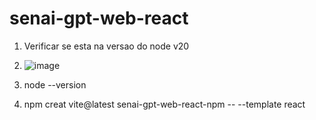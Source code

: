 # senai-gpt-web-react

1. Verificar se esta na versao do node v20

2. ![image](https://github.com/user-attachments/assets/7d2dff98-71ee-4f9e-a94d-98b836776f32)

3. node --version

4. npm creat vite@latest senai-gpt-web-react-npm -- --template react
